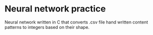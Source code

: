 # Neural network practice
Neural network written in C that converts .csv file hand written content patterns to integers based on their shape.

